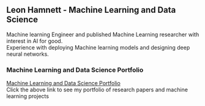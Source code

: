 ## Leon Hamnett - Machine Learning and Data Science

Machine learning Engineer and published Machine Learning researcher with interest in AI for good. 
<br> Experience with deploying Machine learning models and designing deep neural networks.

### Machine Learning and Data Science Portfolio ###
[Machine Learning and Data Science Portfolio](https://lhamnett.github.io/)
<br> Click the above link to see my portfolio of research papers and machine learning projects


